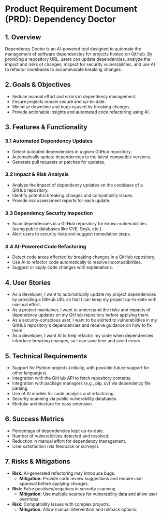 # Product Requirement Document (PRD): Dependency Doctor

## 1. Overview
Dependency Doctor is an AI-powered tool designed to automate the management of software dependencies for projects hosted on GitHub. By providing a repository URL, users can update dependencies, analyze the impact and risks of changes, inspect for security vulnerabilities, and use AI to refactor codebases to accommodate breaking changes.

## 2. Goals & Objectives
- Reduce manual effort and errors in dependency management.
- Ensure projects remain secure and up-to-date.
- Minimize downtime and bugs caused by breaking changes.
- Provide actionable insights and automated code refactoring using AI.

## 3. Features & Functionality

### 3.1 Automated Dependency Updates
- Detect outdated dependencies in a given GitHub repository.
- Automatically update dependencies to the latest compatible versions.
- Generate pull requests or patches for updates.

### 3.2 Impact & Risk Analysis
- Analyze the impact of dependency updates on the codebase of a GitHub repository.
- Identify potential breaking changes and compatibility issues.
- Provide risk assessment reports for each update.

### 3.3 Dependency Security Inspection
- Scan dependencies in a GitHub repository for known vulnerabilities (using public databases like CVE, Snyk, etc.).
- Alert users to security risks and suggest remediation steps.

### 3.4 AI-Powered Code Refactoring
- Detect code areas affected by breaking changes in a GitHub repository.
- Use AI to refactor code automatically to resolve incompatibilities.
- Suggest or apply code changes with explanations.

## 4. User Stories

- As a developer, I want to automatically update my project dependencies by providing a GitHub URL so that I can keep my project up-to-date with minimal effort.
- As a project maintainer, I want to understand the risks and impacts of dependency updates on my GitHub repository before applying them.
- As a security-conscious user, I want to be alerted to vulnerabilities in my GitHub repository's dependencies and receive guidance on how to fix them.
- As a developer, I want AI to help refactor my code when dependencies introduce breaking changes, so I can save time and avoid errors.

## 5. Technical Requirements

- Support for Python projects (initially, with possible future support for other languages).
- Integration with the GitHub API to fetch repository contents.
- Integration with package managers (e.g., pip, uv) via dependency file parsing.
- Use of AI models for code analysis and refactoring.
- Security scanning via public vulnerability databases.
- Modular architecture for easy extension.

## 6. Success Metrics

- Percentage of dependencies kept up-to-date.
- Number of vulnerabilities detected and resolved.
- Reduction in manual effort for dependency management.
- User satisfaction (via feedback or surveys).

## 7. Risks & Mitigations

- **Risk:** AI-generated refactoring may introduce bugs.
  - **Mitigation:** Provide code review suggestions and require user approval before applying changes.
- **Risk:** False positives/negatives in security scanning.
  - **Mitigation:** Use multiple sources for vulnerability data and allow user overrides.
- **Risk:** Compatibility issues with complex projects.
  - **Mitigation:** Allow manual intervention and rollback options. 